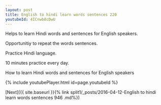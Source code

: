 ```yaml
---
layout: post
title: English to hindi learn words sentences 220 
youtubeId: 4ICnwb8cDwU
---
```

 
 
Helps to learn Hindi words and sentences for English speakers.

Opportunitiy to repeat the words sentences. 

Practice Hindi language. 
 
10 minutes practice every day. 
 
How to learn Hindi words and sentences for English speakers 
 
{% include youtubePlayer.html id=page.youtubeId %}
 
 
[Next]({{ site.baseurl }}{% link  split1/_posts/2016-04-12-English to hindi learn words sentences 946 .md%})
 
